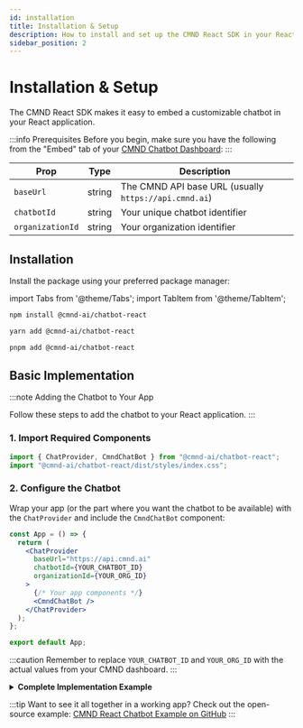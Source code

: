 ```yaml
---
id: installation
title: Installation & Setup
description: How to install and set up the CMND React SDK in your React application.
sidebar_position: 2
---
```


# Installation & Setup

The CMND React SDK makes it easy to embed a customizable chatbot in your React application.

:::info Prerequisites
Before you begin, make sure you have the following from the "Embed" tab of your [CMND Chatbot Dashboard](https://app.cmnd.ai):
:::

<div className="table-container">
  <table>
    <thead>
      <tr>
        <th>Prop</th>
        <th>Type</th>
        <th>Description</th>
      </tr>
    </thead>
    <tbody>
      <tr>
        <td><code>baseUrl</code></td>
        <td>string</td>
        <td>The CMND API base URL (usually <code>https://api.cmnd.ai</code>)</td>
      </tr>
      <tr>
        <td><code>chatbotId</code></td>
        <td>string</td>
        <td>Your unique chatbot identifier</td>
      </tr>
      <tr>
        <td><code>organizationId</code></td>
        <td>string</td>
        <td>Your organization identifier</td>
      </tr>
    </tbody>
  </table>
</div>

## Installation

Install the package using your preferred package manager:

import Tabs from '@theme/Tabs';
import TabItem from '@theme/TabItem';

<Tabs groupId="package-manager">
  <TabItem value="npm" label="npm" default>

```bash title="Terminal"
npm install @cmnd-ai/chatbot-react
```

  </TabItem>
  <TabItem value="yarn" label="yarn">

```bash title="Terminal"
yarn add @cmnd-ai/chatbot-react
```

  </TabItem>
  <TabItem value="pnpm" label="pnpm">

```bash title="Terminal"
pnpm add @cmnd-ai/chatbot-react
```

  </TabItem>
</Tabs>

## Basic Implementation

:::note Adding the Chatbot to Your App

Follow these steps to add the chatbot to your React application.
:::

### 1. Import Required Components

```jsx title="JavaScript" showLineNumbers
import { ChatProvider, CmndChatBot } from "@cmnd-ai/chatbot-react";
import "@cmnd-ai/chatbot-react/dist/styles/index.css";
```

### 2. Configure the Chatbot

Wrap your app (or the part where you want the chatbot to be available) with the `ChatProvider` and include the `CmndChatBot` component:

```jsx title="JavaScript" showLineNumbers
const App = () => {
  return (
    <ChatProvider
      baseUrl="https://api.cmnd.ai"
      chatbotId={YOUR_CHATBOT_ID}
      organizationId={YOUR_ORG_ID}
    >
      {/* Your app components */}
      <CmndChatBot />
    </ChatProvider>
  );
};

export default App;
```

:::caution
Remember to replace `YOUR_CHATBOT_ID` and `YOUR_ORG_ID` with the actual values from your CMND dashboard.
:::

<details>
<summary><b>Complete Implementation Example</b></summary>
<div>

```jsx title="JavaScript" showLineNumbers
import React from "react";
import { ChatProvider, CmndChatBot } from "@cmnd-ai/chatbot-react";
import "@cmnd-ai/chatbot-react/dist/styles/index.css";

const App = () => {
  return (
    <div className="app">
      <header className="app-header">
        <h1>My Application with CMND Chatbot</h1>
      </header>

      <main className="app-content">
        {/* Your main application content */}
        <p>Welcome to my application! Click the chat icon to get assistance.</p>
      </main>

      <ChatProvider
        baseUrl="https://api.cmnd.ai"
        chatbotId="your-chatbot-id"
        organizationId="your-org-id"
      >
        <CmndChatBot />
      </ChatProvider>
    </div>
  );
};

export default App;
```

</div>
</details>

:::tip
Want to see it all together in a working app? Check out the open-source example: [CMND React Chatbot Example on GitHub](https://github.com/cmnd-ai/chatbot-react-example)
:::
